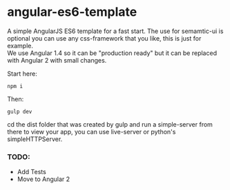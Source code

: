 # angular-es6-template
A simple AngularJS ES6 template for a fast start.
The use for semamtic-ui is optional you can use any css-framework that you like, this is just for example.<br />
We use Angular 1.4 so it can be "production ready" but it can be replaced with Angular 2 with small changes.

Start here:
```
npm i
```

Then:
```
gulp dev
```

cd the dist folder that was created by gulp and run a simple-server from there to view your app, you can use live-server or python's simpleHTTPServer.


<h3>TODO:</h3>
    <ul>
        <li>Add Tests</li>
        <li>Move to Angular 2</li>
    </ul>

